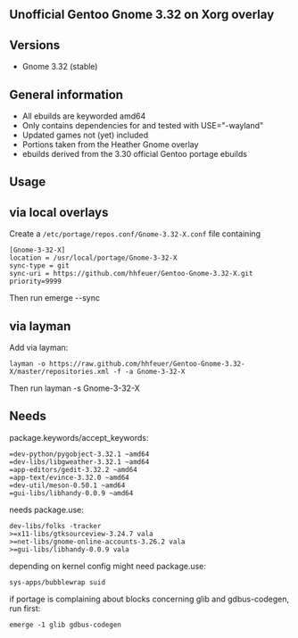 Unofficial Gentoo Gnome 3.32 on Xorg overlay
--------------------------------------------

Versions
--------

 - Gnome 3.32 (stable)

General information
-------------------

 - All ebuilds are keyworded amd64
 - Only contains dependencies for and tested with USE="-wayland"
 - Updated games not (yet) included
 - Portions taken from the Heather Gnome overlay
 - ebuilds derived from the 3.30 official Gentoo portage ebuilds

Usage
-----

## via local overlays

Create a `/etc/portage/repos.conf/Gnome-3.32-X.conf` file containing

```
[Gnome-3-32-X]
location = /usr/local/portage/Gnome-3-32-X
sync-type = git
sync-uri = https://github.com/hhfeuer/Gentoo-Gnome-3.32-X.git
priority=9999
```

Then run emerge --sync

## via layman

Add via layman:

	layman -o https://raw.github.com/hhfeuer/Gentoo-Gnome-3.32-X/master/repositories.xml -f -a Gnome-3-32-X

Then run layman -s Gnome-3-32-X


Needs
-----
package.keywords/accept_keywords:

	=dev-python/pygobject-3.32.1 ~amd64
	=dev-libs/libgweather-3.32.1 ~amd64
	=app-editors/gedit-3.32.2 ~amd64
	=app-text/evince-3.32.0 ~amd64
	=dev-util/meson-0.50.1 ~amd64
	=gui-libs/libhandy-0.0.9 ~amd64

needs package.use:

	dev-libs/folks -tracker
	>=x11-libs/gtksourceview-3.24.7 vala
	>=net-libs/gnome-online-accounts-3.26.2 vala
	>=gui-libs/libhandy-0.0.9 vala

depending on kernel config might need package.use:

	sys-apps/bubblewrap suid

if portage is complaining about blocks concerning glib and gdbus-codegen, run first:

	emerge -1 glib gdbus-codegen


